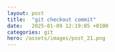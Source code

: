 ```yaml
---
layout: post
title:  "git checkout commit"
date:   2025-01-09 12:19:05 +0100
categories: git
hero: /assets/images/post_21.png
---
```


